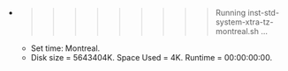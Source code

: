 * >>>>>>>>> Running inst-std-system-xtra-tz-montreal.sh ...
  * Set time: Montreal.
  * Disk size = 5643404K. Space Used = 4K. Runtime = 00:00:00:00.
